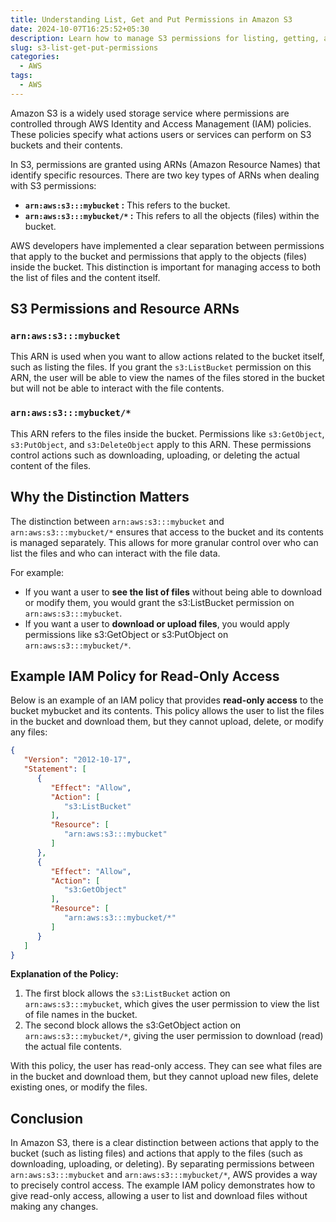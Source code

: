 ```yaml
---
title: Understanding List, Get and Put Permissions in Amazon S3
date: 2024-10-07T16:25:52+05:30
description: Learn how to manage S3 permissions for listing, getting, and putting files, and see an example IAM policy for read-only access to an S3 bucket and its contents.
slug: s3-list-get-put-permissions
categories:
  - AWS
tags:
  - AWS
---
```

Amazon S3 is a widely used storage service where permissions are controlled through AWS Identity and Access Management (IAM) policies. These policies specify what actions users or services can perform on S3 buckets and their contents.

In S3, permissions are granted using ARNs (Amazon Resource Names) that identify specific resources. There are two key types of ARNs when dealing with S3 permissions:

* **`arn:aws:s3:::mybucket` :** This refers to the bucket.
* **`arn:aws:s3:::mybucket/*` :** This refers to all the objects (files) within the bucket.

AWS developers have implemented a clear separation between permissions that apply to the bucket and permissions that apply to the objects (files) inside the bucket. This distinction is important for managing access to both the list of files and the content itself.

## S3 Permissions and Resource ARNs

### **`arn:aws:s3:::mybucket`**

This ARN is used when you want to allow actions related to the bucket itself, such as listing the files. If you grant the `s3:ListBucket` permission on this ARN, the user will be able to view the names of the files stored in the bucket but will not be able to interact with the file contents.

### **`arn:aws:s3:::mybucket/*`**

This ARN refers to the files inside the bucket. Permissions like `s3:GetObject`, `s3:PutObject`, and `s3:DeleteObject` apply to this ARN. These permissions control actions such as downloading, uploading, or deleting the actual content of the files.

## Why the Distinction Matters

The distinction between `arn:aws:s3:::mybucket` and `arn:aws:s3:::mybucket/*` ensures that access to the bucket and its contents is managed separately. This allows for more granular control over who can list the files and who can interact with the file data.

For example:

* If you want a user to **see the list of files** without being able to download or modify them, you would grant the s3:ListBucket permission on `arn:aws:s3:::mybucket`.
* If you want a user to **download or upload files**, you would apply permissions like s3:GetObject or s3:PutObject on `arn:aws:s3:::mybucket/*`.

## Example IAM Policy for Read-Only Access

Below is an example of an IAM policy that provides **read-only access** to the bucket mybucket and its contents. This policy allows the user to list the files in the bucket and download them, but they cannot upload, delete, or modify any files:

```json
{
   "Version": "2012-10-17",
   "Statement": [
      {
         "Effect": "Allow",
         "Action": [
            "s3:ListBucket"
         ],
         "Resource": [
            "arn:aws:s3:::mybucket"
         ]
      },
      {
         "Effect": "Allow",
         "Action": [
            "s3:GetObject"
         ],
         "Resource": [
            "arn:aws:s3:::mybucket/*"
         ]
      }
   ]
}
```

**Explanation of the Policy:**

1. The first block allows the `s3:ListBucket` action on `arn:aws:s3:::mybucket`, which gives the user permission to view the list of file names in the bucket.
2. The second block allows the s3:GetObject action on `arn:aws:s3:::mybucket/*`, giving the user permission to download (read) the actual file contents.

With this policy, the user has read-only access. They can see what files are in the bucket and download them, but they cannot upload new files, delete existing ones, or modify the files.

## Conclusion

In Amazon S3, there is a clear distinction between actions that apply to the bucket (such as listing files) and actions that apply to the files (such as downloading, uploading, or deleting). By separating permissions between `arn:aws:s3:::mybucket` and `arn:aws:s3:::mybucket/*`, AWS provides a way to precisely control access. The example IAM policy demonstrates how to give read-only access, allowing a user to list and download files without making any changes.